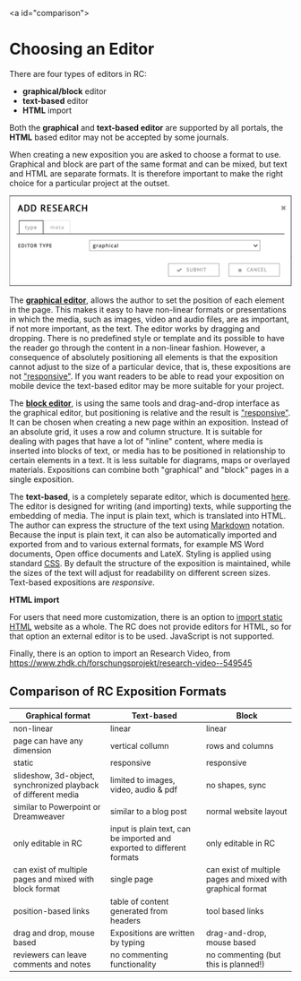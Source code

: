 \<a id="comparison">

# Choosing an Editor 

</a>

  
There are four types of editors in RC: 

- **graphical/block** editor
- **text-based** editor 
- **HTML** import

Both the **graphical** and **text-based editor** are supported by all portals, the **HTML** based editor may not be accepted by some journals.

When creating a new exposition you are asked to choose a format to
use. Graphical and block are part of the same format and can be mixed,
but text and HTML are separate formats. It is therefore important to
make the right choice for a particular project at the outset.
 
![choosing a format in the Create Exposition dialog](images/format-picker.png "image showing format picker")

The [**graphical editor**](#workspace-editor), allows the author to
set the position of each element in the page. This makes it easy to
have non-linear formats or presentations in which the media, such as
images, video and audio files, are as important, if not more
important, as the text. The editor works by dragging and
dropping. There is no predefined style or template and its possible to
have the reader go through the content in a non-linear
fashion. However, a consequence of absolutely positioning all elements
is that the exposition cannot adjust to the size of a particular
device, that is, these expositions are not
["responsive"](https://en.wikipedia.org/wiki/Responsive_web_design). If
you want readers to be able to read your exposition on mobile device
the text-based editor may be more suitable for your project.

The [**block editor**](#block-editor), is using the same tools and
drag-and-drop interface as the graphical editor, but positioning is
relative and the result is
["responsive"](https://en.wikipedia.org/wiki/Responsive_web_design). It
can be chosen when creating a new page within an exposition.  Instead
of an absolute grid, it uses a row and column structure. It is
suitable for dealing with pages that have a lot of "inline" content,
where media is inserted into blocks of text, or media has to be
positioned in relationship to certain elements in a text. It is less
suitable for diagrams, maps or overlayed materials. Expositions can
combine both "graphical" and "block" pages in a single exposition.

The **text-based**, is a completely separate editor, which is
documented [here](#text-based-editor).  The editor is designed for
writing (and importing) texts, while supporting the embedding of
media. The input is plain text, which is translated into HTML. The
author can express the structure of the text using
[Markdown](http://https://en.wikipedia.org/wiki/Markdown)
notation. Because the input is plain text, it can also be
automatically imported and exported from and to various external
formats, for example MS Word documents, Open office documents and
LateX. Styling is applied using standard
[CSS](https://www.w3schools.com/css/ "more information on CSS"). By
default the structure of the exposition is maintained, while the sizes
of the text will adjust for readability on different screen
sizes. Text-based expositions are *responsive*.

**HTML import**

For users that need more customization, there is an option to [import static HTML](#html-import) website as a
whole. The RC does not provide editors for HTML, so for that option an
external editor is to be used. JavaScript is not supported.

Finally, there is an option to import an Research Video, from 
https://www.zhdk.ch/forschungsprojekt/research-video--549545


## Comparison of RC Exposition Formats

| Graphical format  														| Text-based | Block |
|-----------------------------------|----------------|----------------------|
| non-linear                                        | linear | linear |
| page can have any dimension                        | vertical collumn | rows and columns |
| static                              |  responsive    | responsive |
| slideshow, 3d-object, synchronized playback of different media | limited to images, video, audio & pdf | no shapes, sync |
| similar to Powerpoint or Dreamweaver												| similar to a blog post | normal website layout |
| only editable in RC											| input is plain text, can be imported and exported to different formats  | only editable in RC |
| can exist of multiple pages and mixed with block format | single page | can exist of multiple pages and mixed with graphical format |
| position-based links | table of content generated from headers | tool based links |
| drag and drop, mouse based       | Expositions are written by typing | drag-and-drop, mouse based |
| reviewers can leave comments and notes       | no commenting functionality | no commenting (but this is planned!) |


